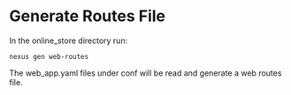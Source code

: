 Generate Routes File
===

In the online_store directory run:

```
nexus gen web-routes
```

The web_app.yaml files under conf will be read and generate a web routes file.

